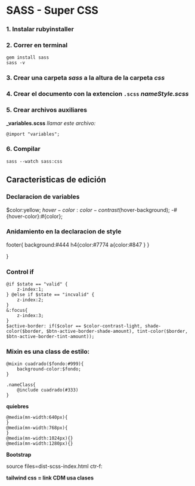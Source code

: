 <!--@author:Erick14911-->
# SASS - Super CSS

### 1. Instalar rubyinstaller

### 2. Correr en terminal

    gem install sass
    sass -v

### 3. Crear una carpeta _sass_ a la altura de la carpeta _css_

### 4. Crear el documento con la extencion `.scss` *nameStyle.scss* 

### 5. Crear archivos auxiliares

**_variables.scss** _llamar este archivo:_

    @import "variables";

### 6. Compilar

    sass --watch sass:css

## Caracteristicas de edición

### Declaracion de variables

$color:yellow;
$hover-color:color-contrast($hover-background);
-#{hover-color}:#{color};


### Anidamiento en la declaracion de style

footer{
    background:#444
    h4{color:#7774
    a{color:#847
    }
    }

}
### Control if

    @if $state == "valid" {
        z-index:1;
    } @else if $state == "incvalid" {
        z-index:2;
    } 
    &:focus{
        z-index:3;
    }
    $active-border: if($color == $color-contrast-light, shade-color($border, $btn-active-border-shade-amount), tint-color($border, $btn-active-border-tint-amount));

### Mixin es una class de estilo:

    @mixin cuadrado($fondo:#999){
        background-color:$fondo;
    }

    .nameClass{
        @include cuadrado(#333)
    }

**quiebres**

    @media(mn-width:640px){
    }
    @media(mn-width:768px){
    }
    @media(mn-width:1024px){}
    @media(mn-width:1280px){}

**Bootstrap**

source files=dist-scss-index.html
ctr-f:

**tailwind css = link CDM usa clases**
